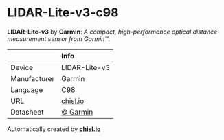 # LIDAR-Lite-v3-c98

**LIDAR-Lite-v3** by **Garmin**: *A compact, high-performance optical distance measurement sensor from Garmin™.*

|              | Info                         |
|:-------------|:-----------------------------|
| Device       | LIDAR-Lite-v3                        |
| Manufacturer | Garmin |
| Language     | C98 |
| URL          | [chisl.io](https://chisl.io/v/LIDAR-Lite-v3?t=c&r=98) |
| Datasheet    | [&copy; Garmin](https://static.garmin.com/pumac/LIDAR_Lite_v3_Operation_Manual_and_Technical_Specifications.pdf) |

Automatically created by **[chisl.io](https://chisl.io)**
